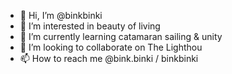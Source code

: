 - 👋 Hi, I’m @binkbinki
- 👀 I’m interested in beauty of living
- 🌱 I’m currently learning catamaran sailing & unity
- 💞️ I’m looking to collaborate on The Lighthou
- 📫 How to reach me @bink.binki / binkbinki

<!---
binkbinki/binkbinki is a ✨ special ✨ repository because its `README.md` (this file) appears on your GitHub profile.
You can click the Preview link to take a look at your changes.
--->
